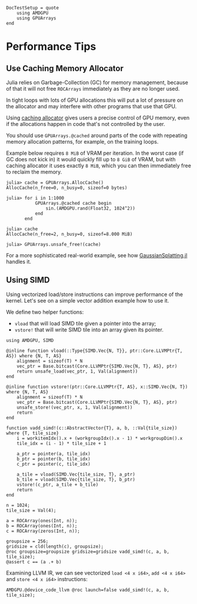```@meta
DocTestSetup = quote
    using AMDGPU
    using GPUArrays
end
```

# Performance Tips

## Use Caching Memory Allocator

Julia relies on Garbage-Collection (GC) for memory management, because of that
it will not free `ROCArrays` immediately as they are no longer used.

In tight loops with lots of GPU allocations this will put a lot of pressure on the
allocator and may interfere with other programs that use that GPU.

Using [caching allocator](https://juliagpu.github.io/GPUArrays.jl/dev/interface/#Caching-Allocator) gives users a precise control of GPU memory,
even if the allocations happen in code that's not controlled by the user.

You should use `GPUArrays.@cached` around parts of the code with repeating memory allocation patterns,
for example, on the training loops.

Example below requires `8 MiB` of VRAM per iteration.
In the worst case (if GC does not kick in) it would quickly fill up to `8 GiB` of VRAM,
but with caching allocator it uses exactly `8 MiB`, which you can then immediately free to reclaim the memory.

```jldoctest caching-alloc
julia> cache = GPUArrays.AllocCache()
AllocCache(n_free=0, n_busy=0, sizeof=0 bytes)

julia> for i in 1:1000
           GPUArrays.@cached cache begin
               sin.(AMDGPU.rand(Float32, 1024^2))
           end
       end

julia> cache
AllocCache(n_free=2, n_busy=0, sizeof=8.000 MiB)

julia> GPUArrays.unsafe_free!(cache)
```

For a more sophisticated real-world example, see how
[GaussianSplatting.jl](https://github.com/JuliaNeuralGraphics/GaussianSplatting.jl/blob/e4ef1324c187371e336bef875b053023afe7fb2c/src/training.jl#L183)
handles it.

## Using SIMD

Using vectorized load/store instructions can improve performance of the kernel.
Let's see on a simple vector addition example how to use it.

We define two helper functions:
- `vload` that will load SIMD tile given a pointer into the array;
- `vstore!` that will write SIMD tile into an array given its pointer.

```@example vadd-simd
using AMDGPU, SIMD

@inline function vload(::Type{SIMD.Vec{N, T}}, ptr::Core.LLVMPtr{T, AS}) where {N, T, AS}
    alignment = sizeof(T) * N
    vec_ptr = Base.bitcast(Core.LLVMPtr{SIMD.Vec{N, T}, AS}, ptr)
    return unsafe_load(vec_ptr, 1, Val(alignment))
end

@inline function vstore!(ptr::Core.LLVMPtr{T, AS}, x::SIMD.Vec{N, T}) where {N, T, AS}
    alignment = sizeof(T) * N
    vec_ptr = Base.bitcast(Core.LLVMPtr{SIMD.Vec{N, T}, AS}, ptr)
    unsafe_store!(vec_ptr, x, 1, Val(alignment))
    return
end

function vadd_simd!(c::AbstractVector{T}, a, b, ::Val{tile_size}) where {T, tile_size}
    i = workitemIdx().x + (workgroupIdx().x - 1) * workgroupDim().x
    tile_idx = (i - 1) * tile_size + 1

    a_ptr = pointer(a, tile_idx)
    b_ptr = pointer(b, tile_idx)
    c_ptr = pointer(c, tile_idx)

    a_tile = vload(SIMD.Vec{tile_size, T}, a_ptr)
    b_tile = vload(SIMD.Vec{tile_size, T}, b_ptr)
    vstore!(c_ptr, a_tile + b_tile)
    return
end

n = 1024;
tile_size = Val(4);

a = ROCArray(ones(Int, n));
b = ROCArray(ones(Int, n));
c = ROCArray(zeros(Int, n));

groupsize = 256;
gridsize = cld(length(c), groupsize);
@roc groupsize=groupsize gridsize=gridsize vadd_simd!(c, a, b, tile_size);
@assert c == (a .+ b)
```

Examining LLVM IR, we can see vectorized `load <4 x i64>`, `add <4 x i64>`
and `store <4 x i64>` instructions:

```@example vadd-simd
AMDGPU.@device_code_llvm @roc launch=false vadd_simd!(c, a, b, tile_size);
```
